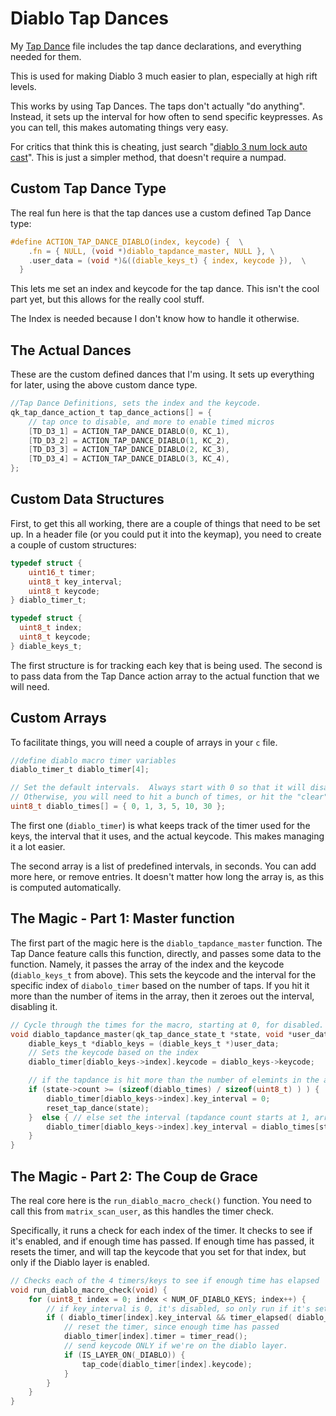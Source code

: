 # Diablo Tap Dances 

My [Tap Dance](https://github.com/qmk/qmk_firmware/blob/master/users/drashna/tap_dances.c) file includes the tap dance declarations, and everything needed for them. 

This is used for making Diablo 3 much easier to plan, especially at high rift levels. 

This works by using Tap Dances.  The taps don't actually "do anything". Instead, it sets up the interval for how often to send specific keypresses.  As you can tell, this makes automating things very easy. 

For critics that think this is cheating, just search "[diablo 3 num lock auto cast](http://lmgtfy.com/?q=diablo+3+numlock+autocast)".  This is just a simpler method, that doesn't require a numpad. 


## Custom Tap Dance Type 
The real fun here is that the tap dances use a custom defined Tap Dance type: 

```c 
#define ACTION_TAP_DANCE_DIABLO(index, keycode) {  \
    .fn = { NULL, (void *)diablo_tapdance_master, NULL }, \
    .user_data = (void *)&((diable_keys_t) { index, keycode }),  \
  }
```
This lets me set an index and keycode for the tap dance.  This isn't the cool part yet, but this allows for the really cool stuff.  

The Index is needed because I don't know how to handle it otherwise. 

## The Actual Dances

These are the custom defined dances that I'm using.  It sets up everything for later, using the above custom dance type. 

```c
//Tap Dance Definitions, sets the index and the keycode.
qk_tap_dance_action_t tap_dance_actions[] = {
    // tap once to disable, and more to enable timed micros
    [TD_D3_1] = ACTION_TAP_DANCE_DIABLO(0, KC_1),
    [TD_D3_2] = ACTION_TAP_DANCE_DIABLO(1, KC_2),
    [TD_D3_3] = ACTION_TAP_DANCE_DIABLO(2, KC_3),
    [TD_D3_4] = ACTION_TAP_DANCE_DIABLO(3, KC_4),
};
```

## Custom Data Structures

First, to get this all working, there are a couple of things that need to be set up.  In a header file (or you could put it into the keymap), you need to create a couple of custom structures: 

```c
typedef struct {
    uint16_t timer;
    uint8_t key_interval;
    uint8_t keycode;
} diablo_timer_t;

typedef struct {
  uint8_t index;
  uint8_t keycode;
} diable_keys_t;
```

The first structure is for tracking each key that is being used. The second is to pass data from the Tap Dance action array to the actual function that we will need.


## Custom Arrays

To facilitate things, you will need a couple of arrays in your `c` file.

```c
//define diablo macro timer variables
diablo_timer_t diablo_timer[4];

// Set the default intervals.  Always start with 0 so that it will disable on first hit.
// Otherwise, you will need to hit a bunch of times, or hit the "clear" command
uint8_t diablo_times[] = { 0, 1, 3, 5, 10, 30 };
```

The first one (`diablo_timer`) is what keeps track of the timer used for the keys, the interval that it uses, and the actual keycode.  This makes managing it a lot easier.  

The second array is a list of predefined intervals, in seconds.  You can add more here, or remove entries.  It doesn't matter how long the array is, as this is computed automatically. 

## The Magic - Part 1: Master function

The first part of the magic here is the `diablo_tapdance_master` function.  The Tap Dance feature calls this function, directly, and passes some data to the function.  Namely, it passes the array of the index and the keycode (`diablo_keys_t` from above).  This sets the keycode and the interval for the specific index of `diabolo_timer` based on the number of taps. If you hit it more than the number of items in the array, then it zeroes out the interval, disabling it.  

```c
// Cycle through the times for the macro, starting at 0, for disabled.
void diablo_tapdance_master(qk_tap_dance_state_t *state, void *user_data) {
    diable_keys_t *diablo_keys = (diable_keys_t *)user_data;
    // Sets the keycode based on the index
    diablo_timer[diablo_keys->index].keycode = diablo_keys->keycode;

    // if the tapdance is hit more than the number of elemints in the array, reset
    if (state->count >= (sizeof(diablo_times) / sizeof(uint8_t) ) ) {
        diablo_timer[diablo_keys->index].key_interval = 0;
        reset_tap_dance(state);
    }  else { // else set the interval (tapdance count starts at 1, array starts at 0, so offset by one)
        diablo_timer[diablo_keys->index].key_interval = diablo_times[state->count - 1];
    }
}
```

## The Magic - Part 2: The Coup de Grace

The real core here is the `run_diablo_macro_check()` function.  You need to call this from `matrix_scan_user`, as this handles the timer check.  

Specifically, it runs a check for each index of the timer.  It checks to see if it's enabled, and if enough time has passed. If enough time has passed, it resets the timer, and will tap the keycode that you set for that index, but only if the Diablo layer is enabled.  

```c
// Checks each of the 4 timers/keys to see if enough time has elapsed
void run_diablo_macro_check(void) {
    for (uint8_t index = 0; index < NUM_OF_DIABLO_KEYS; index++) {
        // if key_interval is 0, it's disabled, so only run if it's set.  If it's set, check the timer.
        if ( diablo_timer[index].key_interval && timer_elapsed( diablo_timer[index].timer ) > ( diablo_timer[index].key_interval * 1000 ) ) {
            // reset the timer, since enough time has passed
            diablo_timer[index].timer = timer_read();
            // send keycode ONLY if we're on the diablo layer.
            if (IS_LAYER_ON(_DIABLO)) {
                tap_code(diablo_timer[index].keycode);
            }
        }
    }
}
```
